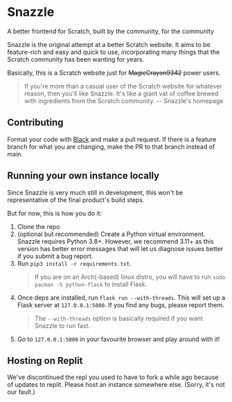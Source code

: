 # Snazzle

A better frontend for Scratch, built by the community, for the community

Snazzle is the original attempt at a better Scratch website. It aims to be feature-rich and easy and quick to use, incorporating many things that the Scratch community has been wanting for years.

Basically, this is a Scratch website just for ~~MagicCrayon9342~~ power users.

> If you're more than a casual user of the Scratch website for whatever reason, then you'll like Snazzle.
> It's like a giant vat of coffee brewed with ingredients from the Scratch community.
-- Snazzle's homepage

## Contributing

Format your code with [Black](https://github.com/psf/black) and make a pull request. If there is a feature branch for what you are changing, make the PR to that branch instead of main.

## Running your own instance locally

Since Snazzle is very much still in development, this won't be representative of the final product's build steps.

But for now, this is how you do it:

1. Clone the repo
2. (optional but recommended) Create a Python virtual environment. Snazzle requires Python 3.8+. However, we recommend 3.11+ as this version has better error messages that will let us diagnose issues better if you submit a bug report.
3. Run `pip3 install -r requirements.txt`.
   > If you are on an Arch(-based) linux distro, you will have to run `sudo pacman -S python-flask` to install Flask.
4. Once deps are installed, run `flask run --with-threads`. This will set up a Flask server at `127.0.0.1:5000`. If you find any bugs, please report them.
   > The `--with-threads` option is basically required if you want Snazzle to run fast.
5. Go to `127.0.0.1:5000` in your favourite browser and play around with it!

## Hosting on Replit
We've discontinued the repl you used to have to fork a while ago because of updates to replit. Please host an instance somewhere else. (Sorry, it's not our fault.)
